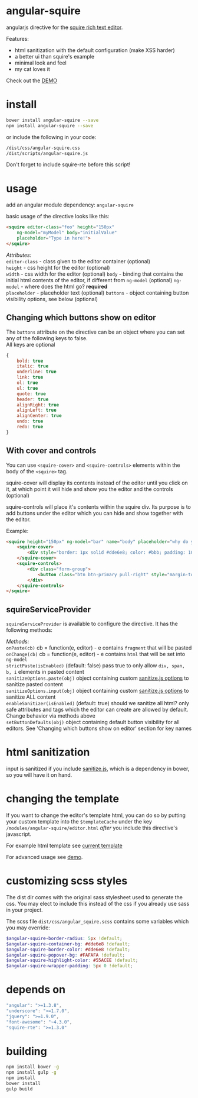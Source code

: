# angular-squire
angularjs directive for the [squire rich text editor](https://github.com/neilj/Squire). 

Features:
- html sanitization with the default configuration (make XSS harder) 
- a better ui than squire's example 
- minimal look and feel
- my cat loves it

Check out the [DEMO](http://hourlynerd.github.io/angular-squire/)

# install

```bash
bower install angular-squire --save
npm install angular-squire --save
```



or include the following in your code:

```bash
/dist/css/angular-squire.css
/dist/scripts/angular-squire.js
```

Don't forget to include squire-rte before this script!

# usage

add an angular module dependency: `angular-squire`

basic usage of the directive looks like this:  
```html
<squire editor-class="foo" height="150px"
    ng-model="myModel" body="initialValue"
    placeholder="Type in here!">
</squire>
```

*Attributes:*  
`editor-class` - class given to the editor container (optional)  
`height` - css height for the editor (optional)  
`width` - css width for the editor (optional)
`body` - binding that contains the initial html contents of the editor, if different from `ng-model` (optional)
`ng-model` - where does the html go? **required**  
`placeholder` - placeholder text (optional) 
`buttons` - object containing button visibility options, see below (optional) 

## Changing which buttons show on editor

The `buttons` attribute on the directive can be an object where you can set any of the following keys to false.  
All keys are optional

```js
{
    bold: true
    italic: true
    underline: true
    link: true
    ol: true
    ul: true
    quote: true
    header: true
    alignRight: true
    alignLeft: true
    alignCenter: true
    undo: true
    redo: true
}
```

## With cover and controls
You can use `<squire-cover>` and `<squire-controls>` elements within the body of the `<squire>` tag.

squire-cover will display its contents instead of the editor until you click on it, at which point it will hide
and show you the editor and the controls (optional)


squire-controls will place it's contents within the squire div. Its purpose is to add buttons under the editor which
 you can hide and show together with the editor.

 Example:
 ```html
 <squire height="150px" ng-model="bar" name="body" placeholder="why do you like cats?" required>
     <squire-cover>
         <div style="border: 1px solid #dde6e8; color: #bbb; padding: 10px; cursor: pointer;">Click if you like cats</div>
     </squire-cover>
     <squire-controls>
         <div class="form-group">
             <button class="btn btn-primary pull-right" style="margin-top: 10px;" type="button">Meow</button>
         </div>
     </squire-controls>
 </squire>
```
## squireServiceProvider
`squireServiceProvider` is available to configure the directive. It has the following methods:  

*Methods:*  
`onPaste(cb)` cb = function(e, editor) - e contains `fragment` that will be pasted   
`onChange(cb)` cb = function(e, editor) - e contains `html` that will be set into `ng-model`  
`strictPaste(isEnabled)` (default: false) pass true to only allow `div, span, b, i` elements in pasted content  
`sanitizeOptions.paste(obj)` object containing custom [sanitize.js options](https://github.com/gbirke/Sanitize.js#configuration-object-parameters) to sanitize pasted content  
`sanitizeOptions.input(obj)` object containing custom [sanitize.js options](https://github.com/gbirke/Sanitize.js#configuration-object-parameters) to sanitize ALL content  
`enableSanitizer(isEnabled)` (default: true) should we sanitize all html? only safe attributes and tags which the editor can create are allowed by default. Change behavior via methods above  
`setButtonDefaults(obj)` object containing default button visibility for all editors. See 'Changing which buttons show on editor' section for key names

# html sanitization 
input is sanitized if you include [sanitize.js]( https://github.com/gbirke/Sanitize.js), which is a dependency in bower, so you will have it on hand. 


# changing the template

If you want to change the editor's template html, you can do so by putting your custom template into
the `$templateCache` under the key `/modules/angular-squire/editor.html` *after* you include this
directive's javascript.

For example html template see [current template](https://raw.githubusercontent.com/HourlyNerd/angular-squire/master/app/modules/angular-squire/editor.html)


For advanced usage see [demo](http://hourlynerd.github.io/angular-squire/).

# customizing scss styles

The dist dir comes with the original sass stylesheet used to generate the css.
You may elect to include this instead of the css if you already use sass in your project.

The scss file `dist/css/angular_squire.scss` contains some variables which you may override:

```scss
$angular-squire-border-radius: 5px !default;
$angular-squire-container-bg: #dde6e8 !default;
$angular-squire-border-color: #dde6e8 !default;
$angular-squire-popover-bg: #FAFAFA !default;
$angular-squire-highlight-color: #55ACEE !default;
$angular-squire-wrapper-padding: 5px 0 !default;
```

# depends on

```js
"angular": ">=1.3.8",
"underscore": ">=1.7.0",
"jquery": ">=1.9.0",
"font-awesome": "~4.3.0",
"squire-rte": ">=1.3.0"
```

# building

```bash
npm install bower -g
npm install gulp -g
npm install
bower install
gulp build
```
